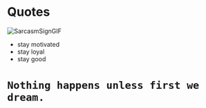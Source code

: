 # Quotes
![SarcasmSignGIF](https://github.com/Henryle-hd/quotes/assets/123258064/3f16d96d-5881-4f9f-a75c-aca81d406a79)

- stay motivated
- stay loyal
- stay good
  
# ` Nothing happens unless first we dream. ` 
